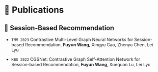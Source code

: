 
# 📝 Publications 
## 🤖 Session-Based Recommendation


[//]: # (<div class='paper-box'><div class='paper-box-image'><div><div class="badge">ACL 2023</div><img src='images/Towards Faithful Dialogs via Focus Learning.png' alt="sym" width="100%"></div></div>)

[//]: # (<div class='paper-box-text' markdown="1">)

[//]: # ()
[//]: # ([Towards Faithful Dialogues via Focus Learning]&#40;https://aclanthology.org/2023.acl-long.250/&#41; \\)

[//]: # (**Yifan Deng**, Xingsheng Zhang, Heyan Huang, Yue Hu)

[//]: # (- 提出一种新的思路去减少知识对话中的幻觉)

[//]: # (- 通过对训练过程的学习焦点进行调整，使得模型更加关注于知识的表达)

[//]: # (- 我们的方法在 OOD 和 Low-resource 场景下都有很好的效果)

[//]: # (</div></div>)


- ``TMM 2023`` Contrastive Multi-Level Graph Neural Networks for Session-based Recommendation, **Fuyun Wang**, Xingyu Gao, Zhenyu Chen, Lei Lyu

- ``KBS 2022`` CGSNet: Contrastive Graph Self-Attention Network for Session-based Recommendation, **Fuyun Wang**, Xuequan Lu, Lei Lyu

[//]: # ()
[//]: # (<!-- - ``INTERSPEECH 2021`` <span style="color:red">&#40;best student paper award candidate&#41;</span> [WSRGlow: A Glow-based Waveform Generative Model for Audio Super-Resolution]&#40;https://arxiv.org/abs/2106.08507&#41;, Kexun Zhang, **Yi Ren**, Changliang Xu and Zhou Zhao -->)
